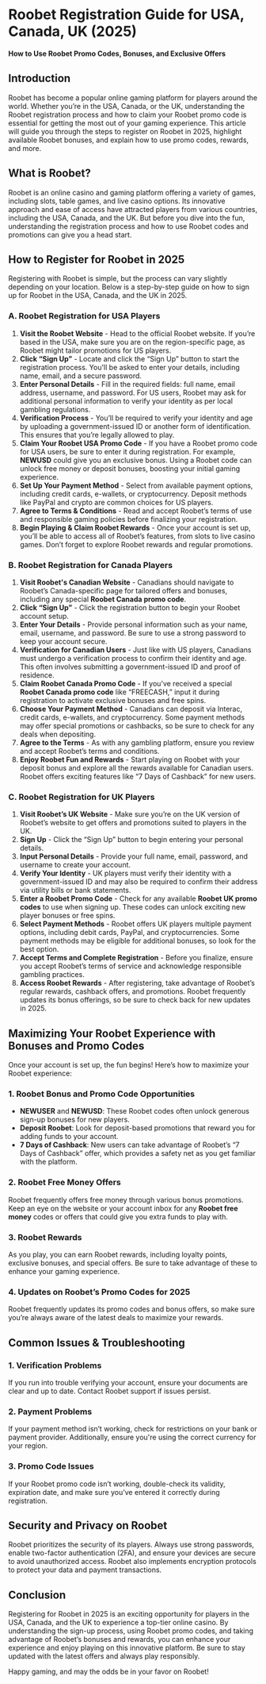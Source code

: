 <h1>Roobet Registration Guide for USA, Canada, UK (2025)</h1>
<p><strong>How to Use Roobet Promo Codes, Bonuses, and Exclusive Offers</strong></p>
</header>

<section>
<h2>Introduction</h2>
<p>Roobet has become a popular online gaming platform for players around the world. Whether you’re in the USA, Canada, or the UK, understanding the Roobet registration process and how to claim your Roobet promo code is essential for getting the most out of your gaming experience. This article will guide you through the steps to register on Roobet in 2025, highlight available Roobet bonuses, and explain how to use promo codes, rewards, and more.</p>
</section>

<section>
<h2>What is Roobet?</h2>
<p>Roobet is an online casino and gaming platform offering a variety of games, including slots, table games, and live casino options. Its innovative approach and ease of access have attracted players from various countries, including the USA, Canada, and the UK. But before you dive into the fun, understanding the registration process and how to use Roobet codes and promotions can give you a head start.</p>
</section>

<section>
<h2>How to Register for Roobet in 2025</h2>
<p>Registering with Roobet is simple, but the process can vary slightly depending on your location. Below is a step-by-step guide on how to sign up for Roobet in the USA, Canada, and the UK in 2025.</p>

<h3>A. Roobet Registration for USA Players</h3>
<ol>
                <li><strong>Visit the Roobet Website</strong> - Head to the official Roobet website. If you’re based in the USA, make sure you are on the region-specific page, as Roobet might tailor promotions for US players.</li>
                <li><strong>Click “Sign Up”</strong> - Locate and click the “Sign Up” button to start the registration process. You'll be asked to enter your details, including name, email, and a secure password.</li>
                <li><strong>Enter Personal Details</strong> - Fill in the required fields: full name, email address, username, and password. For US users, Roobet may ask for additional personal information to verify your identity as per local gambling regulations.</li>
                <li><strong>Verification Process</strong> - You’ll be required to verify your identity and age by uploading a government-issued ID or another form of identification. This ensures that you’re legally allowed to play.</li>
                <li><strong>Claim Your Roobet USA Promo Code</strong> - If you have a Roobet promo code for USA users, be sure to enter it during registration. For example, <strong>NEWUSD</strong> could give you an exclusive bonus. Using a Roobet code can unlock free money or deposit bonuses, boosting your initial gaming experience.</li>
                <li><strong>Set Up Your Payment Method</strong> - Select from available payment options, including credit cards, e-wallets, or cryptocurrency. Deposit methods like PayPal and crypto are common choices for US players.</li>
                <li><strong>Agree to Terms & Conditions</strong> - Read and accept Roobet’s terms of use and responsible gaming policies before finalizing your registration.</li>
                <li><strong>Begin Playing & Claim Roobet Rewards</strong> - Once your account is set up, you’ll be able to access all of Roobet’s features, from slots to live casino games. Don’t forget to explore Roobet rewards and regular promotions.</li>
</ol>

<h3>B. Roobet Registration for Canada Players</h3>
<ol>
                <li><strong>Visit Roobet's Canadian Website</strong> - Canadians should navigate to Roobet’s Canada-specific page for tailored offers and bonuses, including any special <strong>Roobet Canada promo code</strong>.</li>
                <li><strong>Click “Sign Up”</strong> - Click the registration button to begin your Roobet account setup.</li>
                <li><strong>Enter Your Details</strong> - Provide personal information such as your name, email, username, and password. Be sure to use a strong password to keep your account secure.</li>
                <li><strong>Verification for Canadian Users</strong> - Just like with US players, Canadians must undergo a verification process to confirm their identity and age. This often involves submitting a government-issued ID and proof of residence.</li>
                <li><strong>Claim Roobet Canada Promo Code</strong> - If you’ve received a special <strong>Roobet Canada promo code</strong> like “FREECASH,” input it during registration to activate exclusive bonuses and free spins.</li>
                <li><strong>Choose Your Payment Method</strong> - Canadians can deposit via Interac, credit cards, e-wallets, and cryptocurrency. Some payment methods may offer special promotions or cashbacks, so be sure to check for any deals when depositing.</li>
                <li><strong>Agree to the Terms</strong> - As with any gambling platform, ensure you review and accept Roobet’s terms and conditions.</li>
                <li><strong>Enjoy Roobet Fun and Rewards</strong> - Start playing on Roobet with your deposit bonus and explore all the rewards available for Canadian users. Roobet offers exciting features like “7 Days of Cashback” for new users.</li>
</ol>

<h3>C. Roobet Registration for UK Players</h3>
<ol>
                <li><strong>Visit Roobet’s UK Website</strong> - Make sure you’re on the UK version of Roobet’s website to get offers and promotions suited to players in the UK.</li>
                <li><strong>Sign Up</strong> - Click the “Sign Up” button to begin entering your personal details.</li>
                <li><strong>Input Personal Details</strong> - Provide your full name, email, password, and username to create your account.</li>
                <li><strong>Verify Your Identity</strong> - UK players must verify their identity with a government-issued ID and may also be required to confirm their address via utility bills or bank statements.</li>
                <li><strong>Enter a Roobet Promo Code</strong> - Check for any available <strong>Roobet UK promo codes</strong> to use when signing up. These codes can unlock exciting new player bonuses or free spins.</li>
                <li><strong>Select Payment Methods</strong> - Roobet offers UK players multiple payment options, including debit cards, PayPal, and cryptocurrencies. Some payment methods may be eligible for additional bonuses, so look for the best option.</li>
                <li><strong>Accept Terms and Complete Registration</strong> - Before you finalize, ensure you accept Roobet’s terms of service and acknowledge responsible gambling practices.</li>
                <li><strong>Access Roobet Rewards</strong> - After registering, take advantage of Roobet’s regular rewards, cashback offers, and promotions. Roobet frequently updates its bonus offerings, so be sure to check back for new updates in 2025.</li>
</ol>
</section>

<section>
<h2>Maximizing Your Roobet Experience with Bonuses and Promo Codes</h2>
<p>Once your account is set up, the fun begins! Here’s how to maximize your Roobet experience:</p>

<h3>1. Roobet Bonus and Promo Code Opportunities</h3>
<ul>
                <li><strong>NEWUSER</strong> and <strong>NEWUSD</strong>: These Roobet codes often unlock generous sign-up bonuses for new players.</li>
                <li><strong>Deposit Roobet</strong>: Look for deposit-based promotions that reward you for adding funds to your account.</li>
                <li><strong>7 Days of Cashback</strong>: New users can take advantage of Roobet’s “7 Days of Cashback” offer, which provides a safety net as you get familiar with the platform.</li>
</ul>

<h3>2. Roobet Free Money Offers</h3>
<p>Roobet frequently offers free money through various bonus promotions. Keep an eye on the website or your account inbox for any <strong>Roobet free money</strong> codes or offers that could give you extra funds to play with.</p>

<h3>3. Roobet Rewards</h3>
<p>As you play, you can earn Roobet rewards, including loyalty points, exclusive bonuses, and special offers. Be sure to take advantage of these to enhance your gaming experience.</p>

<h3>4. Updates on Roobet’s Promo Codes for 2025</h3>
<p>Roobet frequently updates its promo codes and bonus offers, so make sure you’re always aware of the latest deals to maximize your rewards.</p>
</section>

<section>
<h2>Common Issues & Troubleshooting</h2>
<h3>1. Verification Problems</h3>
<p>If you run into trouble verifying your account, ensure your documents are clear and up to date. Contact Roobet support if issues persist.</p>

<h3>2. Payment Problems</h3>
<p>If your payment method isn’t working, check for restrictions on your bank or payment provider. Additionally, ensure you're using the correct currency for your region.</p>

<h3>3. Promo Code Issues</h3>
<p>If your Roobet promo code isn’t working, double-check its validity, expiration date, and make sure you’ve entered it correctly during registration.</p>
</section>

<section>
<h2>Security and Privacy on Roobet</h2>
<p>Roobet prioritizes the security of its players. Always use strong passwords, enable two-factor authentication (2FA), and ensure your devices are secure to avoid unauthorized access. Roobet also implements encryption protocols to protect your data and payment transactions.</p>
</section>

<section>
<h2>Conclusion</h2>
<p>Registering for Roobet in 2025 is an exciting opportunity for players in the USA, Canada, and the UK to experience a top-tier online casino. By understanding the sign-up process, using Roobet promo codes, and taking advantage of Roobet’s bonuses and rewards, you can enhance your experience and enjoy playing on this innovative platform. Be sure to stay updated with the latest offers and always play responsibly.</p>
<p>Happy gaming, and may the odds be in your favor on Roobet!</p>
</section>
</article>

</body>
</html>
